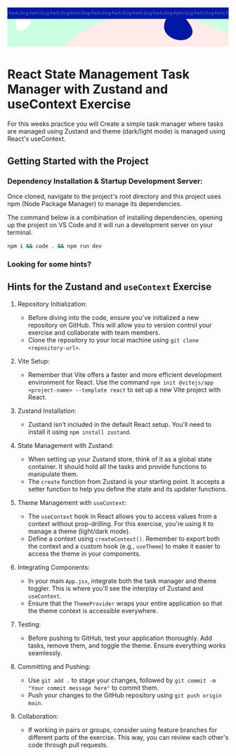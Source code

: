 <h1 align="center">
  <a href="">
    <img src="/src/assets/dog-facts.svg" alt="Boiler Plate">
  </a>
</h1>

# React State Management Task Manager with Zustand and useContext Exercise

For this weeks practice you will Create a simple task manager where tasks are managed using Zustand and theme (dark/light mode) is managed using React's useContext.

## Getting Started with the Project

### Dependency Installation & Startup Development Server:

Once cloned, navigate to the project's root directory and this project uses npm (Node Package Manager) to manage its dependencies.

The command below is a combination of installing dependencies, opening up the project on VS Code and it will run a development server on your terminal.

```bash
npm i && code . && npm run dev
```

### Looking for some hints?

## Hints for the Zustand and `useContext` Exercise

1.  Repository Initialization:

    - Before diving into the code, ensure you've initialized a new repository on GitHub. This will allow you to version control your exercise and collaborate with team members.
    - Clone the repository to your local machine using `git clone <repository-url>`.

2.  Vite Setup:

    - Remember that Vite offers a faster and more efficient development environment for React. Use the command `npm init @vitejs/app <project-name> --template react` to set up a new Vite project with React.

3.  Zustand Installation:

    - Zustand isn't included in the default React setup. You'll need to install it using `npm install zustand`.

4.  State Management with Zustand:

    - When setting up your Zustand store, think of it as a global state container. It should hold all the tasks and provide functions to manipulate them.
    - The `create` function from Zustand is your starting point. It accepts a setter function to help you define the state and its updater functions.

5.  Theme Management with `useContext`:

    - The `useContext` hook in React allows you to access values from a context without prop-drilling. For this exercise, you're using it to manage a theme (light/dark mode).
    - Define a context using `createContext()`. Remember to export both the context and a custom hook (e.g., `useTheme`) to make it easier to access the theme in your components.

6.  Integrating Components:

    - In your main `App.jsx`, integrate both the task manager and theme toggler. This is where you'll see the interplay of Zustand and `useContext`.
    - Ensure that the `ThemeProvider` wraps your entire application so that the theme context is accessible everywhere.

7.  Testing:

    - Before pushing to GitHub, test your application thoroughly. Add tasks, remove them, and toggle the theme. Ensure everything works seamlessly.

8.  Committing and Pushing:

    - Use `git add .` to stage your changes, followed by `git commit -m "Your commit message here"` to commit them.
    - Push your changes to the GitHub repository using `git push origin main`.

9.  Collaboration:

    - If working in pairs or groups, consider using feature branches for different parts of the exercise. This way, you can review each other's code through pull requests.
